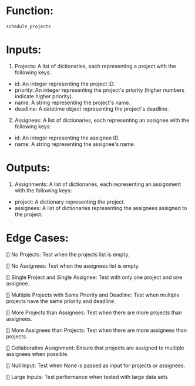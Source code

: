 # Function:

`schedule_projects`

# Inputs:

1. Projects: A list of dictionaries, each representing a project with the following keys:

- id: An integer representing the project ID.
- priority: An integer representing the project's priority (higher numbers indicate higher priority).
- name: A string representing the project's name.
- deadline: A datetime object representing the project's deadline.

2. Assignees: A list of dictionaries, each representing an assignee with the following keys:

- id: An integer representing the assignee ID.
- name: A string representing the assignee's name.

# Outputs:

1. Assignments: A list of dictionaries, each representing an assignment with the following keys:

- project: A dictionary representing the project.
- assignees: A list of dictionaries representing the assignees assigned to the project.

# Edge Cases:

[] No Projects: Test when the projects list is empty.

[] No Assignees: Test when the assignees list is empty.

[] Single Project and Single Assignee: Test with only one project and one assignee.

[] Multiple Projects with Same Priority and Deadline: Test when multiple projects have the same priority and deadline.

[] More Projects than Assignees: Test when there are more projects than assignees.

[] More Assignees than Projects: Test when there are more assignees than projects.

[] Collaborative Assignment: Ensure that projects are assigned to multiple assignees when possible.

[] Null Input: Test when None is passed as input for projects or assignees.

[] Large Inputs: Test performance when tested with large data sets
